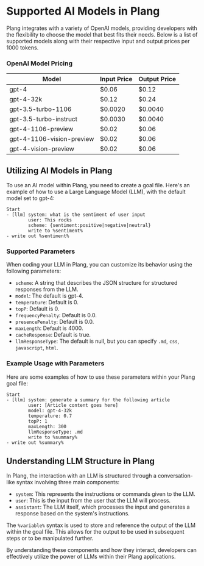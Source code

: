 # Supported AI Models in Plang

Plang integrates with a variety of OpenAI models, providing developers with the flexibility to choose the model that best fits their needs. Below is a list of supported models along with their respective input and output prices per 1000 tokens.

### OpenAI Model Pricing

| Model                      | Input Price | Output Price |
|----------------------------|-------------|--------------|
| gpt-4                      | $0.06       | $0.12        |
| gpt-4-32k                  | $0.12       | $0.24        |
| gpt-3.5-turbo-1106         | $0.0020     | $0.0040      |
| gpt-3.5-turbo-instruct     | $0.0030     | $0.0040      |
| gpt-4-1106-preview         | $0.02       | $0.06        |
| gpt-4-1106-vision-preview  | $0.02       | $0.06        |
| gpt-4-vision-preview       | $0.02       | $0.06        |

## Utilizing AI Models in Plang

To use an AI model within Plang, you need to create a goal file. Here's an example of how to use a Large Language Model (LLM), with the default model set to gpt-4:

```plang
Start
- [llm] system: what is the sentiment of user input
        user: This rocks
        scheme: {sentiment:positive|negative|neutral}
        write to %sentiment%
- write out %sentiment%
```

### Supported Parameters

When coding your LLM in Plang, you can customize its behavior using the following parameters:

- `scheme`: A string that describes the JSON structure for structured responses from the LLM.
- `model`: The default is gpt-4.
- `temperature`: Default is 0.
- `topP`: Default is 0.
- `frequencyPenalty`: Default is 0.0.
- `presencePenalty`: Default is 0.0.
- `maxLength`: Default is 4000.
- `cacheResponse`: Default is true.
- `llmResponseType`: The default is null, but you can specify `.md`, `css`, `javascript`, `html`.

### Example Usage with Parameters

Here are some examples of how to use these parameters within your Plang goal file:

```plang
Start
- [llm] system: generate a summary for the following article
        user: [Article content goes here]
        model: gpt-4-32k
        temperature: 0.7
        topP: 1
        maxLength: 300
        llmResponseType: .md
        write to %summary%
- write out %summary%
```

## Understanding LLM Structure in Plang

In Plang, the interaction with an LLM is structured through a conversation-like syntax involving three main components:

- `system`: This represents the instructions or commands given to the LLM.
- `user`: This is the input from the user that the LLM will process.
- `assistant`: The LLM itself, which processes the input and generates a response based on the system's instructions.

The `%variable%` syntax is used to store and reference the output of the LLM within the goal file. This allows for the output to be used in subsequent steps or to be manipulated further.

By understanding these components and how they interact, developers can effectively utilize the power of LLMs within their Plang applications.